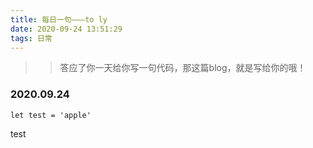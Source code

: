 ```yaml
---
title: 每日一句———to ly
date: 2020-09-24 13:51:29
tags: 日常
---
```

>> 答应了你一天给你写一句代码，那这篇blog，就是写给你的哦！

### 2020.09.24
```
let test = 'apple'
```
<div style="background:'red'" onclick="this.innerHTML = 'apple'">test</div>